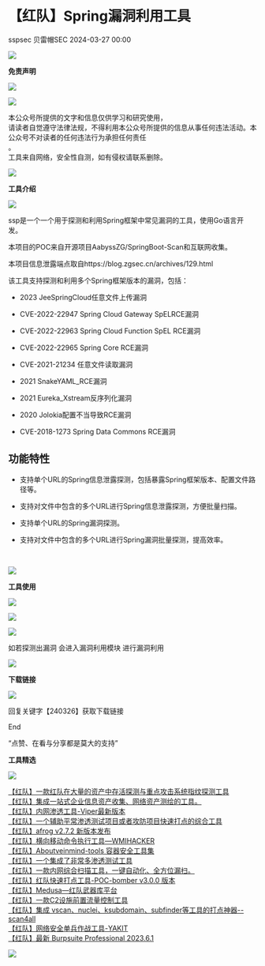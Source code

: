 #  【红队】Spring漏洞利用工具   
sspsec  贝雷帽SEC   2024-03-27 00:00  
  
![](https://mmbiz.qpic.cn/mmbiz_gif/4yJaCArQwpACMJuBxI11jPgvHCxQZFQxPrt5iaQRibgGl0aIzFo4hDCYcFuyViag6zhuqNEjjeasfMEAy1rkaOahw/640?wx_fmt=gif&wxfrom=5&wx_lazy=1 "")  
  
  
**免责声明**  
  
  
![](https://mmbiz.qpic.cn/mmbiz_gif/4yJaCArQwpACMJuBxI11jPgvHCxQZFQxPrt5iaQRibgGl0aIzFo4hDCYcFuyViag6zhuqNEjjeasfMEAy1rkaOahw/640?wx_fmt=gif&wxfrom=5&wx_lazy=1 "")  
  
  
![](https://mmbiz.qpic.cn/mmbiz_gif/HVNK6rZ71oofHnCicjcYq2y5pSeBUgibJg8K4djZgn6iaWb6NGmqxIhX2oPlRmGe6Yk0xBODwnibFF8XCjxhEV3K7w/640?wx_fmt=gif&wxfrom=13&wx_lazy=1&tp=wxpic "")  
  
本公众号所提供的文字和信息仅供学习和研究使用，  
请读者自觉遵守法律法规，不得利用本公众号所提供的信息从事任何违法活动。本公众号不对读者的任何违法行为承担任何责任  
。  
工具来自网络，安全性自测，如有侵权请联系删除。  
  
  
![](https://mmbiz.qpic.cn/mmbiz_gif/4yJaCArQwpACMJuBxI11jPgvHCxQZFQxPrt5iaQRibgGl0aIzFo4hDCYcFuyViag6zhuqNEjjeasfMEAy1rkaOahw/640?wx_fmt=gif&wxfrom=5&wx_lazy=1 "")  
  
  
**工具介绍**  
  
  
![](https://mmbiz.qpic.cn/mmbiz_gif/4yJaCArQwpACMJuBxI11jPgvHCxQZFQxPrt5iaQRibgGl0aIzFo4hDCYcFuyViag6zhuqNEjjeasfMEAy1rkaOahw/640?wx_fmt=gif&wxfrom=5&wx_lazy=1 "")  
  
  
  
ssp是一个一个用于探测和利用Spring框架中常见漏洞的工具，使用Go语言开发。  
  
本项目的POC来自开源项目AabyssZG/SpringBoot-Scan和互联网收集。  
  
本项目信息泄露端点取自https://blog.zgsec.cn/archives/129.html  
  
该工具支持探测和利用多个Spring框架版本的漏洞，包括：  
- 2023 JeeSpringCloud任意文件上传漏洞  
  
- CVE-2022-22947 Spring Cloud Gateway SpELRCE漏洞  
  
- CVE-2022-22963 Spring Cloud Function SpEL RCE漏洞  
  
- CVE-2022-22965 Spring Core RCE漏洞  
  
- CVE-2021-21234 任意文件读取漏洞  
  
- 2021 SnakeYAML_RCE漏洞  
  
- 2021 Eureka_Xstream反序列化漏洞  
  
- 2020 Jolokia配置不当导致RCE漏洞  
  
- CVE-2018-1273 Spring Data Commons RCE漏洞  
  
## 功能特性  
  
- 支持单个URL的Spring信息泄露探测，包括暴露Spring框架版本、配置文件路径等。  
  
- 支持对文件中包含的多个URL进行Spring信息泄露探测，方便批量扫描。  
  
- 支持单个URL的Spring漏洞探测。  
  
- 支持对文件中包含的多个URL进行Spring漏洞批量探测，提高效率。  
  
                                             
  
  
![](https://mmbiz.qpic.cn/mmbiz_gif/4yJaCArQwpACMJuBxI11jPgvHCxQZFQxPrt5iaQRibgGl0aIzFo4hDCYcFuyViag6zhuqNEjjeasfMEAy1rkaOahw/640?wx_fmt=gif&wxfrom=5&wx_lazy=1 "")  
  
  
**工具使用**  
  
  
![](https://mmbiz.qpic.cn/mmbiz_gif/4yJaCArQwpACMJuBxI11jPgvHCxQZFQxPrt5iaQRibgGl0aIzFo4hDCYcFuyViag6zhuqNEjjeasfMEAy1rkaOahw/640?wx_fmt=gif&wxfrom=5&wx_lazy=1 "")  
  
  
  
![](https://mmbiz.qpic.cn/mmbiz_png/lcbWX2ticDCCQrTpbCOElANs7z28ECbhqSqNia4kPsKTTL51VgicqG5cQAIia5TURhd0QicC4ONUACUeUWx1edqZn5Q/640?wx_fmt=png&from=appmsg "")  
  
![](https://mmbiz.qpic.cn/mmbiz_png/lcbWX2ticDCCQrTpbCOElANs7z28ECbhqUiav1ls3Nv1e6l1mwaib9xTXvczOQhuL9WibibTaRFgwRzMCyc4FnvJhTA/640?wx_fmt=png&from=appmsg "")  
  
如若探测出漏洞 会进入漏洞利用模块 进行漏洞利用  
  
![](https://mmbiz.qpic.cn/mmbiz_png/lcbWX2ticDCCQrTpbCOElANs7z28ECbhq69CU8icfSEy4MH4BwBibptdIjLCtIQNxFbCGSJwCtcubOTx2Uggnc3Rw/640?wx_fmt=png&from=appmsg "")  
  
**下载链接**  
  
  
![](https://mmbiz.qpic.cn/mmbiz_gif/4yJaCArQwpACMJuBxI11jPgvHCxQZFQxPrt5iaQRibgGl0aIzFo4hDCYcFuyViag6zhuqNEjjeasfMEAy1rkaOahw/640?wx_fmt=gif&wxfrom=5&wx_lazy=1 "")  
  
  
  
回复关键字【240326】获取下载链接  
  
  
  
End  
  
  
“点赞、在看与分享都是莫大的支持”  
  
  
**工具精选**  
  
  
![](https://mmbiz.qpic.cn/mmbiz_gif/4yJaCArQwpACMJuBxI11jPgvHCxQZFQxPrt5iaQRibgGl0aIzFo4hDCYcFuyViag6zhuqNEjjeasfMEAy1rkaOahw/640?wx_fmt=gif&wxfrom=5&wx_lazy=1 "")  
  
  
[【红队】一款红队在大量的资产中存活探测与重点攻击系统指纹探测工具](http://mp.weixin.qq.com/s?__biz=Mzk0MDQzNzY5NQ==&mid=2247487190&idx=2&sn=394a1eaff8e190086c433deee867de3f&chksm=c2e0f706f5977e10c8413873c1ad2f6b460b2e8d66cab0287a9a9725fa6dfadf1dcba1de55bb&scene=21#wechat_redirect)  
[【红队】集成一站式企业信息资产收集、网络资产测绘的工具。](http://mp.weixin.qq.com/s?__biz=Mzk0MDQzNzY5NQ==&mid=2247487228&idx=1&sn=2aae55099c7e184272248aef2b0cd569&chksm=c2e0f72cf5977e3abafc9d478a1b75473a6c53103960d09dc3ebf253e69de3a8997471ad9fe3&scene=21#wechat_redirect)  
[【红队】内网渗透工具-Viper最新版本](http://mp.weixin.qq.com/s?__biz=Mzk0MDQzNzY5NQ==&mid=2247487150&idx=2&sn=9e4c30dfd565bf6b90caf2778a804427&chksm=c2e0f77ef5977e68368992b591629a395254e648ff0c47cc8e434c54582dcae8ad52d77bbabb&scene=21#wechat_redirect)  
[【红队】一个辅助平常渗透测试项目或者攻防项目快速打点的综合工具](http://mp.weixin.qq.com/s?__biz=Mzk0MDQzNzY5NQ==&mid=2247487082&idx=2&sn=fda8ccd6ade17083e732bdd043f1d90f&chksm=c2e0f7baf5977eac8d165e5fce982f8b2bed6c33190f1ba13f8eee13c07d9c121541e64cc24f&scene=21#wechat_redirect)  
[【红队】afrog v2.7.2 新版本发布](http://mp.weixin.qq.com/s?__biz=Mzk0MDQzNzY5NQ==&mid=2247487067&idx=2&sn=03b69a7dae831cd49c9baabb6874371a&chksm=c2e0f78bf5977e9dac2c6eeb36a3386de26d365709318ab5bf7be467440f4778b6ba09e4d954&scene=21#wechat_redirect)  
[【红队】横向移动命令执行工具—WMIHACKER](http://mp.weixin.qq.com/s?__biz=Mzk0MDQzNzY5NQ==&mid=2247487150&idx=1&sn=9c5af3616d3d30886c00a8935b6ed126&chksm=c2e0f77ef5977e68f24b7490526e497b8ea3d5e42d2b30b8f36514e657e2bbe28db7259f3c8b&scene=21#wechat_redirect)  
[【红队】Aboutveinmind-tools 容器安全工具集](http://mp.weixin.qq.com/s?__biz=Mzk0MDQzNzY5NQ==&mid=2247486990&idx=1&sn=f7670c736d17b1060090266452c09af5&chksm=c2e0f7def5977ec8e46cd0dfcf95d350f3bd5c4493432b417ad7a33b96660fe7b8c40d8cd9ac&scene=21#wechat_redirect)  
[【红队】一个集成了非常多渗透测试工具](http://mp.weixin.qq.com/s?__biz=Mzk0MDQzNzY5NQ==&mid=2247486692&idx=1&sn=7ce59325b89bc015160bdfe366b01362&chksm=c2e0f534f5977c22f0127142264815233e25c6b4138e1a70d0c65e20885477918b0c71fab41b&scene=21#wechat_redirect)  
[【红队】一款内网综合扫描工具，一键自动化、全方位漏扫。](http://mp.weixin.qq.com/s?__biz=Mzk0MDQzNzY5NQ==&mid=2247486673&idx=1&sn=de6d24a0b4a285fc787199b74e0c2117&chksm=c2e0f501f5977c17470c3943d880e0cf6f799b64149666edd68c70bebcc7b6c03bbc2ccc64ac&scene=21#wechat_redirect)  
[【红队】红队快速打点工具-POC-bomber v3.0.0 版本](http://mp.weixin.qq.com/s?__biz=Mzk0MDQzNzY5NQ==&mid=2247486565&idx=1&sn=303dd41104f3be3a46480f6db6999853&chksm=c2e0f5b5f5977ca3eab45e9cd8dd3b3c3c8458dbc1124c3f6ecea1bb55713a70ba210df31d1c&scene=21#wechat_redirect)  
[【红队】Medusa—红队武器库平台](http://mp.weixin.qq.com/s?__biz=Mzk0MDQzNzY5NQ==&mid=2247486488&idx=1&sn=b4cad24e938c55b6f24719ca1c2a55ac&chksm=c2e0f5c8f5977cde0ac5131ddf78e1ef28cb499b23b60a089794fe4223e3344d2a9fe0a7ba3f&scene=21#wechat_redirect)  
[【红队】一款C2设施前置流量控制工具](http://mp.weixin.qq.com/s?__biz=Mzk0MDQzNzY5NQ==&mid=2247486387&idx=1&sn=56630a215dd45bd66136d5742a6e2c5f&chksm=c2e0f263f5977b7574cfee18a9954d2b2e3f0db091e839d03afd52288d932ce5d8c21b9329cc&scene=21#wechat_redirect)  
[【红队】集成 vscan、nuclei、ksubdomain、subfinder等工具的打点神器--scan4all](http://mp.weixin.qq.com/s?__biz=Mzk0MDQzNzY5NQ==&mid=2247486235&idx=1&sn=157927b9e599e9044a709ac74ccece68&chksm=c2e0f2cbf5977bdd4e3d04847014aeac9dc3f306d69edbc8d9d4a7eee21ef9d4b78d369093ad&scene=21#wechat_redirect)  
[【红队】网络安全单兵作战工具-YAKIT](http://mp.weixin.qq.com/s?__biz=Mzk0MDQzNzY5NQ==&mid=2247486121&idx=1&sn=228b8af22ece479fc30b87e6453023d8&chksm=c2e0f379f5977a6f7d5f90d8d91100d9d9e959151d865fd66649debe099eff86cc1b581f946f&scene=21#wechat_redirect)  
[【红队】最新 Burpsuite Professional 2023.6.1](http://mp.weixin.qq.com/s?__biz=Mzk0MDQzNzY5NQ==&mid=2247485996&idx=1&sn=8c60f7fca3713655963caeb4a8d0cfbb&chksm=c2e0f3fcf5977aea02b60c5e42df56b8d7c22b13ff6f31eaea6a1622f1b1ce95b9fbc51fa64c&scene=21#wechat_redirect)  
  
  
![](https://mmbiz.qpic.cn/mmbiz_png/pM2klgicgT5dylTzXyrXBmex6dlAsZ0QJOQdzqcw2HpC49rnL0dTHNsWsOze4QmRYN7fPRoLdVK5MXs0DXtOvZw/640?wx_fmt=png&wxfrom=5&wx_lazy=1&wx_co=1 "")  
  
                                                   
  
     
  
  
